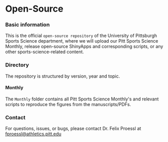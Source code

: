 # Open-Source

### Basic information

This is the official `open-source repository` of the University of Pittsburgh Sports Science department, where we will upload our Pitt Sports Science Monthly, release open-source ShinyApps and corresponding scripts, or any other sports-science-related content. 

### Directory
The repository is structured by version, year and topic. 

#### Monthly
The `Monthly` folder contains all Pitt Sports Science Monthly's and relevant scripts to reproduce the figures from the manuscripts/PDFs.

### Contact
For questions, issues, or bugs, please contact Dr. Felix Proessl at fproessl@athletics.pitt.edu
